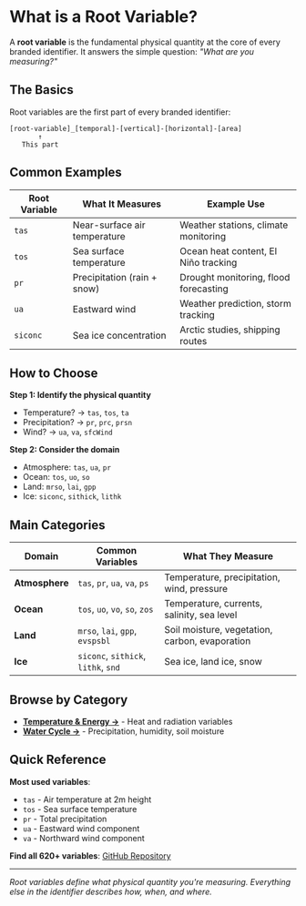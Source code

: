 # What is a Root Variable?

A **root variable** is the fundamental physical quantity at the core of every branded identifier. It answers the simple question: *"What are you measuring?"*

## The Basics

Root variables are the first part of every branded identifier:

```
[root-variable]_[temporal]-[vertical]-[horizontal]-[area]
       ↑
   This part
```

## Common Examples

| Root Variable | What It Measures | Example Use |
|---------------|------------------|-------------|
| `tas` | Near-surface air temperature | Weather stations, climate monitoring |
| `tos` | Sea surface temperature | Ocean heat content, El Niño tracking |
| `pr` | Precipitation (rain + snow) | Drought monitoring, flood forecasting |
| `ua` | Eastward wind | Weather prediction, storm tracking |
| `siconc` | Sea ice concentration | Arctic studies, shipping routes |

## How to Choose

**Step 1: Identify the physical quantity**
- Temperature? → `tas`, `tos`, `ta`
- Precipitation? → `pr`, `prc`, `prsn`
- Wind? → `ua`, `va`, `sfcWind`

**Step 2: Consider the domain**
- Atmosphere: `tas`, `ua`, `pr`
- Ocean: `tos`, `uo`, `so`
- Land: `mrso`, `lai`, `gpp`
- Ice: `siconc`, `sithick`, `lithk`

## Main Categories

| Domain | Common Variables | What They Measure |
|--------|------------------|-------------------|
| **Atmosphere** | `tas`, `pr`, `ua`, `va`, `ps` | Temperature, precipitation, wind, pressure |
| **Ocean** | `tos`, `uo`, `vo`, `so`, `zos` | Temperature, currents, salinity, sea level |
| **Land** | `mrso`, `lai`, `gpp`, `evspsbl` | Soil moisture, vegetation, carbon, evaporation |
| **Ice** | `siconc`, `sithick`, `lithk`, `snd` | Sea ice, land ice, snow |

## Browse by Category

- **[Temperature & Energy →](temperature.md)** - Heat and radiation variables
- **[Water Cycle →](water-cycle.md)** - Precipitation, humidity, soil moisture

## Quick Reference

**Most used variables**:
- `tas` - Air temperature at 2m height
- `tos` - Sea surface temperature  
- `pr` - Total precipitation
- `ua` - Eastward wind component
- `va` - Northward wind component

**Find all 620+ variables**: [GitHub Repository](https://github.com/WCRP-CMIP/Variable-Registry/tree/main/src-data/variable-root)

---

*Root variables define what physical quantity you're measuring. Everything else in the identifier describes how, when, and where.*